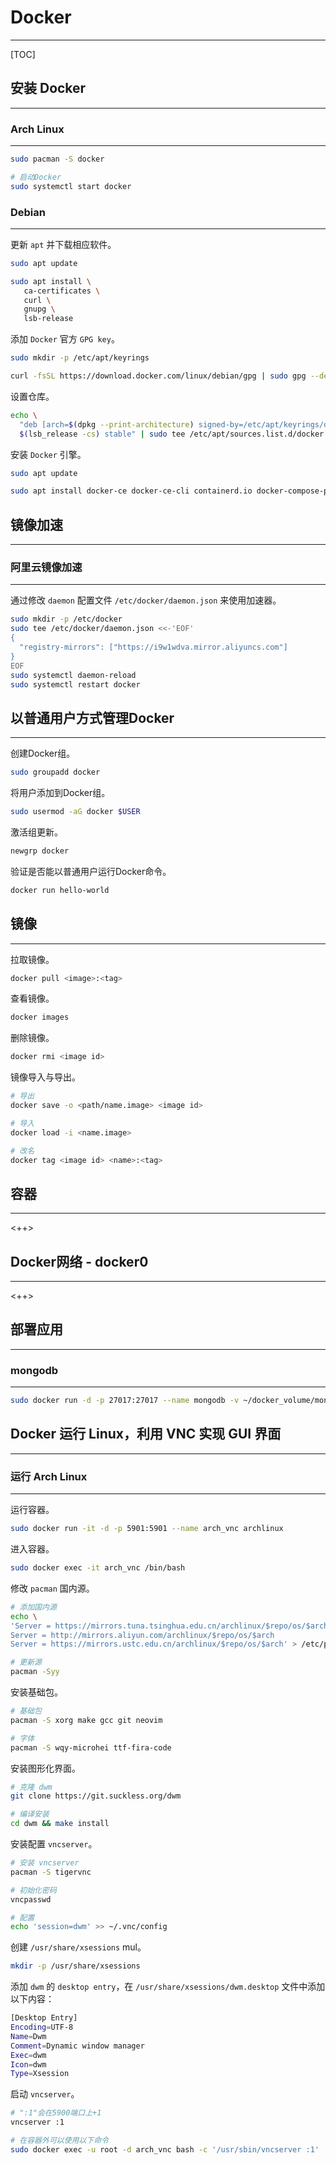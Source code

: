 # Docker

---

[TOC]

## 安装 Docker

---

### Arch Linux

---

```sh
sudo pacman -S docker

# 启动Docker
sudo systemctl start docker
```

### Debian

---

更新 `apt` 并下载相应软件。

```sh
sudo apt update

sudo apt install \
   ca-certificates \
   curl \
   gnupg \
   lsb-release
```

添加 `Docker` 官方 `GPG key`。

```sh
sudo mkdir -p /etc/apt/keyrings

curl -fsSL https://download.docker.com/linux/debian/gpg | sudo gpg --dearmor -o /etc/apt/keyrings/docker.gpg
```

设置仓库。

```sh
echo \
  "deb [arch=$(dpkg --print-architecture) signed-by=/etc/apt/keyrings/docker.gpg] https://download.docker.com/linux/debian \
  $(lsb_release -cs) stable" | sudo tee /etc/apt/sources.list.d/docker.list > /dev/null
```

安装 `Docker` 引擎。

```sh
sudo apt update

sudo apt install docker-ce docker-ce-cli containerd.io docker-compose-plugin
```

## 镜像加速

---

### 阿里云镜像加速

---

通过修改 `daemon` 配置文件 `/etc/docker/daemon.json` 来使用加速器。

```sh
sudo mkdir -p /etc/docker
sudo tee /etc/docker/daemon.json <<-'EOF'
{
  "registry-mirrors": ["https://i9w1wdva.mirror.aliyuncs.com"]
}
EOF
sudo systemctl daemon-reload
sudo systemctl restart docker
```

## 以普通用户方式管理Docker

---

创建Docker组。

```sh
sudo groupadd docker
```

将用户添加到Docker组。

```sh
sudo usermod -aG docker $USER
```

激活组更新。

```sh
newgrp docker
```

验证是否能以普通用户运行Docker命令。

```sh
docker run hello-world
```

## 镜像

---

拉取镜像。

```sh
docker pull <image>:<tag>
```

查看镜像。

```sh
docker images
```

删除镜像。

```sh
docker rmi <image id>
```

镜像导入与导出。

```sh
# 导出
docker save -o <path/name.image> <image id>

# 导入
docker load -i <name.image>

# 改名
docker tag <image id> <name>:<tag>
```

## 容器

---

<++>

## Docker网络 - docker0

---

<++>

## 部署应用

---

### mongodb

---

```sh
sudo docker run -d -p 27017:27017 --name mongodb -v ~/docker_volume/mongo/configdb:/data/configdb -v ~/docker_volume/mongo/db:/data/db -v ~/docker_volume/mongo/backup:/data/backup mongo --auth
```

## Docker 运行 Linux，利用 VNC 实现 GUI 界面

---

### 运行 Arch Linux

---

运行容器。

```sh
sudo docker run -it -d -p 5901:5901 --name arch_vnc archlinux
```

进入容器。

```sh
sudo docker exec -it arch_vnc /bin/bash
```

修改 `pacman` 国内源。

```sh
# 添加国内源
echo \
'Server = https://mirrors.tuna.tsinghua.edu.cn/archlinux/$repo/os/$arch
Server = http://mirrors.aliyun.com/archlinux/$repo/os/$arch
Server = https://mirrors.ustc.edu.cn/archlinux/$repo/os/$arch' > /etc/pacman.d/mirrorlist

# 更新源
pacman -Syy
```

安装基础包。

```sh
# 基础包
pacman -S xorg make gcc git neovim

# 字体
pacman -S wqy-microhei ttf-fira-code
```

安装图形化界面。

```sh
# 克隆 dwm
git clone https://git.suckless.org/dwm

# 编译安装
cd dwm && make install
```

安装配置 `vncserver`。

```sh
# 安装 vncserver
pacman -S tigervnc

# 初始化密码
vncpasswd

# 配置
echo 'session=dwm' >> ~/.vnc/config
```

创建 `/usr/share/xsessions` mul。

```sh
mkdir -p /usr/share/xsessions
```

添加 `dwm` 的 `desktop entry`，在 `/usr/share/xsessions/dwm.desktop` 文件中添加以下内容：

```sh
[Desktop Entry]
Encoding=UTF-8
Name=Dwm
Comment=Dynamic window manager
Exec=dwm
Icon=dwm
Type=Xsession
```

启动 `vncserver`。

```sh
# ":1"会在5900端口上+1
vncserver :1

# 在容器外可以使用以下命令
sudo docker exec -u root -d arch_vnc bash -c '/usr/sbin/vncserver :1'
```




